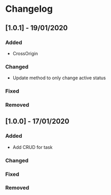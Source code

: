 # Changelog

## [1.0.1] - 19/01/2020

### Added
- CrossOrigin

### Changed
- Update method to only change active status

### Fixed

### Removed


## [1.0.0] - 17/01/2020

### Added
- Add CRUD for task

### Changed

### Fixed

### Removed
